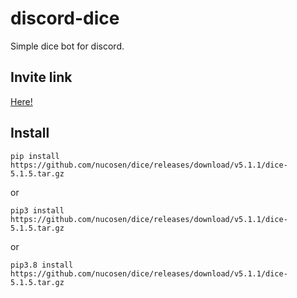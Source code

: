 # discord-dice

Simple dice bot for discord.

## Invite link

[Here!](https://discord.com/api/oauth2/authorize?client_id=855433313061044224&permissions=8&scope=bot%20applications.commands)

## Install

`pip install https://github.com/nucosen/dice/releases/download/v5.1.1/dice-5.1.5.tar.gz`

or

`pip3 install https://github.com/nucosen/dice/releases/download/v5.1.1/dice-5.1.5.tar.gz`

or

`pip3.8 install https://github.com/nucosen/dice/releases/download/v5.1.1/dice-5.1.5.tar.gz`
